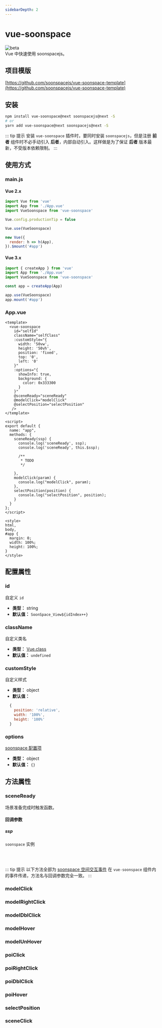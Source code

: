 ```yaml
---
sidebarDepth: 2
---
```


# vue-soonspace
![beta](https://img.shields.io/npm/v/vue-soonspace/next.svg)
<br>
Vue 中快速使用 soonspacejs。

<!-- 项目模版 -->
## 项目模版
[https://github.com/soonspacejs/vue-soonspace-template](https://github.com/soonspacejs/vue-soonspace-template)

<!-- 安装 -->
## 安装
```bash
npm install vue-soonspace@next soonspacejs@next -S
# or
yarn add vue-soonspace@next soonspacejs@next -S
```

::: tip 提示
安装 `vue-soonspace` 插件时，要同时安装 `soonspacejs`，但是注册 **前者** 组件时不必手动引入 **后者**，内部自动引入。这样做是为了保证 **后者** 版本最新，不受版本依赖限制。
:::


<!-- 使用方式 -->
## 使用方式
### main.js
#### Vue 2.x
```js {3,7}
import Vue from 'vue'
import App from './App.vue'
import VueSoonspace from 'vue-soonspace'

Vue.config.productionTip = false

Vue.use(VueSoonspace)

new Vue({
  render: h => h(App),
}).$mount('#app')
```

#### Vue 3.x
```js {3,7}
import { createApp } from 'vue'
import App from './App.vue'
import VueSoonspace from 'vue-soonspace'

const app = createApp(App)

app.use(VueSoonspace)
app.mount('#app')
```

### App.vue
```vue {2-21}
<template>
  <vue-soonspace
    id="selfId"
    className="selfClass"
    :customStyle="{
      width: '50vw',
      height: '50vh',
      position: 'fixed',
      top: '0',
      left: '0'
    }"
    :options="{
      showInfo: true,
      background: {
        color: 0x333300
      }
    }"
    @sceneReady="sceneReady"
    @modelClick="modelClick"
    @selectPosition="selectPosition"
   />
</template>

<script>
export default {
  name: "app",
  methods: {
    sceneReady(ssp) {
      console.log('sceneReady', ssp);
      console.log('sceneReady', this.$ssp);

      /**
       * TODO
       */
      
    },
    modelClick(param) {
      console.log("modelClick", param);
    },
    selectPosition(position) {
      console.log("selectPosition", position);
    }
  }
};
</script>

<style>
html,
body,
#app {
  margin: 0;
  width: 100%;
  height: 100%;
}
</style>

```


<!-- 属性 -->
## 配置属性

### id
  自定义 `id`
  - **类型：** string
  - **默认值：** `SoonSpace_View${idIndex++}`

### className
  自定义类名
  - **类型：** [Vue.class](https://cn.vuejs.org/v2/guide/class-and-style.html)
  - **默认值：** `undefined`

### customStyle
  自定义样式
  - **类型：** object
  - **默认值：**
```js
  {
    position: 'relative',
    width: '100%',
    height: '100%'
  }
```

### options
  [soonspace 配置项](../../guide/config.html)
  - **类型：** object
  - **默认值：** `{}`

<!-- 方法 -->
## 方法属性

### sceneReady
  场景准备完成时触发函数。
#### 回调参数
##### ssp 
  `soonspace` 实例

<br>
<br>

::: tip 提示
  以下方法全部为 [soonspace 空间交互事件](../../guide/event.html) 在 `vue-soonspace` 组件内的事件传递，方法名与回调参数完全一致。
:::

### modelClick
### modelRightClick
### modelDblClick
### modelHover
### modelUnHover
### poiClick
### poiRightClick
### poiDblClick
### poiHover
### selectPosition
### sceneClick
